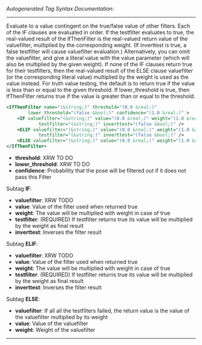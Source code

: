 _Autogenerated Tag Syntax Documentation:_

---
Evaluate to a value contingent on the true/false value of other filters. Each of the IF clauses are evaluated in order. If the testfilter evaluates to true, the real-valued result of the IfThenFilter is the real-valued return value of the valuefilter, multiplied by the corresponding weight. (If inverttest is true, a false testfilter will cause valuefilter evaluation.) Alternatively, you can omit the valuefilter, and give a literal value with the value parameter (which will also be multiplied by the given weight). If none of the IF clauses return true for their testfilters, then the real-valued result of the ELSE clause valuefilter (or the corresponding literal value) multiplied by the weight is used as the value instead. For truth value testing, the default is to return true if the value is less than or equal to the given threshold. If lower_threshold is true, then IfThenFilter returns true if the value is greater than or equal to the threshold.

```xml
<IfThenFilter name="(&string;)" threshold="(0.0 &real;)"
        lower_threshold="(false &bool;)" confidence="(1.0 &real;)" >
    <IF valuefilter="(&string;)" value="(0.0 &real;)" weight="(1.0 &real;)"
            testfilter="(&string;)" inverttest="(false &bool;)" />
    <ELIF valuefilter="(&string;)" value="(0.0 &real;)" weight="(1.0 &real;)"
            testfilter="(&string;)" inverttest="(false &bool;)" />
    <ELSE valuefilter="(&string;)" value="(0.0 &real;)" weight="(1.0 &real;)" />
</IfThenFilter>
```

-   **threshold**: XRW TO DO
-   **lower_threshold**: XRW TO DO
-   **confidence**: Probability that the pose will be filtered out if it does not pass this Filter


Subtag **IF**:   

-   **valuefilter**: XRW TODO
-   **value**: Value of the filter used when returned true
-   **weight**: The value will be multiplied with weight in case of true
-   **testfilter**: (REQUIRED) If testfilter returns true its value will be multiplied by the weight as final result
-   **inverttest**: Inverses the filter result

Subtag **ELIF**:   

-   **valuefilter**: XRW TODO
-   **value**: Value of the filter used when returned true
-   **weight**: The value will be multiplied with weight in case of true
-   **testfilter**: (REQUIRED) If testfilter returns true its value will be multiplied by the weight as final result
-   **inverttest**: Inverses the filter result

Subtag **ELSE**:   

-   **valuefilter**: If all all the testfilters failed, the return value is the value of the valuefilter multiplied by its weight
-   **value**: Value of the valuefilter
-   **weight**: Weight of the valuefilter

---
